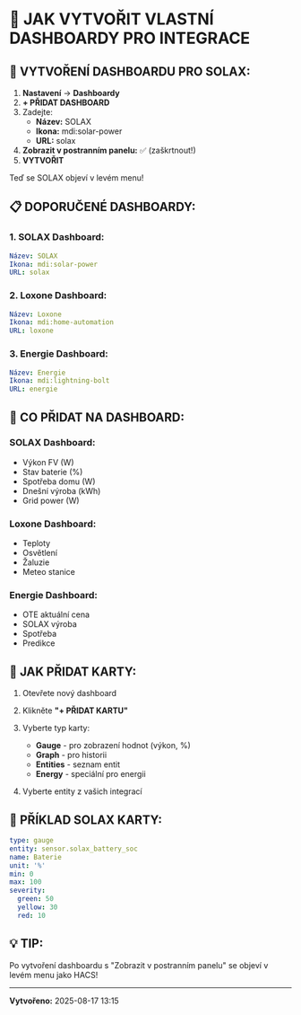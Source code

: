 # 🎨 JAK VYTVOŘIT VLASTNÍ DASHBOARDY PRO INTEGRACE

## 🚀 VYTVOŘENÍ DASHBOARDU PRO SOLAX:

1. **Nastavení** → **Dashboardy**
2. **+ PŘIDAT DASHBOARD**
3. Zadejte:
   - **Název:** SOLAX
   - **Ikona:** mdi:solar-power
   - **URL:** solax
4. **Zobrazit v postranním panelu:** ✅ (zaškrtnout!)
5. **VYTVOŘIT**

Teď se SOLAX objeví v levém menu!

## 📋 DOPORUČENÉ DASHBOARDY:

### 1. SOLAX Dashboard:
```yaml
Název: SOLAX
Ikona: mdi:solar-power
URL: solax
```

### 2. Loxone Dashboard:
```yaml
Název: Loxone
Ikona: mdi:home-automation
URL: loxone
```

### 3. Energie Dashboard:
```yaml
Název: Energie
Ikona: mdi:lightning-bolt
URL: energie
```

## 🎯 CO PŘIDAT NA DASHBOARD:

### SOLAX Dashboard:
- Výkon FV (W)
- Stav baterie (%)
- Spotřeba domu (W)
- Dnešní výroba (kWh)
- Grid power (W)

### Loxone Dashboard:
- Teploty
- Osvětlení
- Žaluzie
- Meteo stanice

### Energie Dashboard:
- OTE aktuální cena
- SOLAX výroba
- Spotřeba
- Predikce

## 📝 JAK PŘIDAT KARTY:

1. Otevřete nový dashboard
2. Klikněte **"+ PŘIDAT KARTU"**
3. Vyberte typ karty:
   - **Gauge** - pro zobrazení hodnot (výkon, %)
   - **Graph** - pro historii
   - **Entities** - seznam entit
   - **Energy** - speciální pro energii

4. Vyberte entity z vašich integrací

## 🎨 PŘÍKLAD SOLAX KARTY:

```yaml
type: gauge
entity: sensor.solax_battery_soc
name: Baterie
unit: '%'
min: 0
max: 100
severity:
  green: 50
  yellow: 30
  red: 10
```

## 💡 TIP:
Po vytvoření dashboardu s "Zobrazit v postranním panelu" se objeví v levém menu jako HACS!

---
**Vytvořeno:** 2025-08-17 13:15